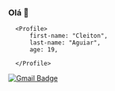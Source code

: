 ### Olá 👋

```
  <Profile>
      first-name: "Cleiton",
      last-name: "Aguiar",
      age: 19,
  
  </Profile>

```


[![Gmail Badge](https://img.shields.io/badge/-cleiton.biou@gmail.com-c14438?style=flat-square&logo=Gmail&logoColor=white&link=cleiton.biou@gmail.com)](cleiton:cleiton.biou@gmail.com)

<!--
**cleitonpin/cleitonpin** is a ✨ _special_ ✨ repository because its `README.md` (this file) appears on your GitHub profile.

Here are some ideas to get you started:

- 🔭 I’m currently working on ...
- 🌱 I’m currently learning ...
- 👯 I’m looking to collaborate on ...
- 🤔 I’m looking for help with ...
- 💬 Ask me about ...
- 📫 How to reach me: ...
- 😄 Pronouns: ...
- ⚡ Fun fact: ...
-->
